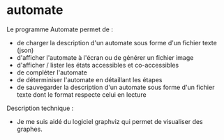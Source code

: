 # automate

Le programme Automate permet de  :

- de charger la description d'un automate sous forme d'un fichier texte (json)
- d'afficher l'automate à l'écran ou de générer un fichier image
- d'afficher / lister les états accessibles et co-accessibles
- de compléter l'automate
- de déterminiser l'automate en détaillant les étapes
- de sauvegarder la description d'un automate sous forme d'un fichier texte dont le format respecte celui en lecture


Description technique : 

- Je me suis aidé du logiciel graphviz qui permet de visualiser des graphes.